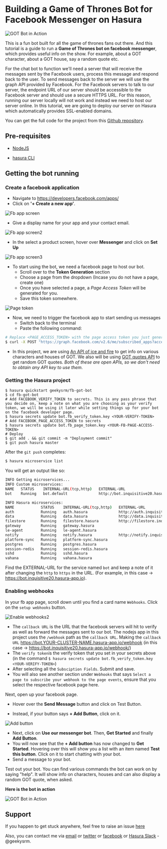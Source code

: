 # Building a Game of Thrones Bot for Facebook Messenger on Hasura

![GOT Bot in Action](https://raw.githubusercontent.com/geekysrm/GOT-bot/master/assets/bot_in_action.gif "GOT Bot in Action")

This is a fun bot built for all the game of thrones fans out there. And this tutorial is a guide to run a **Game of Thrones bot on facebook messenger**, which provides useful info on the show. For example, about a GOT character, about a GOT house, say  a random quote etc.

For the chat bot to function we'll need a server that will receive the messages sent by the Facebook users, process this message and respond back to the user. To send messages back to the server we will use the graph API provided by Facebook. For the Facebook servers to talk to our server, the endpoint URL of our server should be accessible to the Facebook server and should use a secure HTTPS URL. For this reason, running our server locally will not work and instead we need to host our server online. In this tutorial, we are going to deploy our server on Hasura which automatically provides SSL-enabled domains.

You can get the full code for the project from this [Github repository](https://github.com/geekysrm/GOT-bot/).

## Pre-requisites

* [NodeJS](https://nodejs.org)

* [hasura CLI](https://docs.hasura.io/0.15/manual/install-hasura-cli.html)

## Getting the bot running

### Create a facebook application

* Navigate to https://developers.facebook.com/apps/
* Click on **'+ Create a new app’**.

![Fb app screen](https://raw.githubusercontent.com/geekysrm/GOT-bot/master/assets/tutorial_1.png "fb app screen")

* Give a display name for your app and your contact email.

![Fb app screen2](https://raw.githubusercontent.com/geekysrm/GOT-bot/master/assets/tutorial_2.png "fb app screen2")

* In the select a product screen, hover over **Messenger** and click on **Set Up**

![Fb app screen3](https://raw.githubusercontent.com/geekysrm/GOT-bot/master/assets/tutorial_3.png "fb app screen3")

* To start using the bot, we need a facebook page to host our bot.
  + Scroll over to the **Token Generation** section
  + Choose a page from the dropdown (Incase you do not have a page, create one)
  + Once you have selected a page, a *Page Access Token* will be generated for you.
  + Save this token somewhere.

![Page token](https://raw.githubusercontent.com/geekysrm/GOT-bot/master/assets/tutorial_4.png "Page token")

* Now, we need to trigger the facebook app to start sending us messages
  - Switch back to the terminal
  - Paste the following command:

```sh
# Replace <PAGE_ACCESS_TOKEN> with the page access token you just generated.
$ curl -X POST "https://graph.facebook.com/v2.6/me/subscribed_apps?access_token=<PAGE_ACCESS_TOKEN>"
```

* In this project, we are using [An API of ice and fire](https://www.anapioficeandfire.com/) to get info on various characters and houses of GOT. We also will be using [GOT quotes API](https://www.programmableweb.com/api/game-thrones-quotes) to get random GOT quotes. 
_Both of these are open APIs, so we don't need to obtain any API key to use them._

### Getting the Hasura project

```
$ hasura quickstart geekysrm/fb-got-bot
$ cd fb-got-bot
# Add FACEBOOK_VERIFY_TOKEN to secrets. This is any pass phrase that you decide on, keep a note on what you are choosing as your verify token, we will be using it later while setting things up for your bot on the facebook developer page.
$ hasura secrets update bot.fb_verify_token.key <YOUR-VERIFY-TOKEN>
# Add FACEBOOK_PAGE_ACCESS_TOKEN to secrets
$ hasura secrets update bot.fb_page_token.key <YOUR-FB-PAGE-ACCESS-TOKEN>
# Deploy
$ git add . && git commit -m "Deployment commit"
$ git push hasura master
```

After the `git push` completes:

```sh
$ hasura microservice list
```

You will get an output like so:

```sh
INFO Getting microservices...                     
INFO Custom microservices:                        
NAME   STATUS    INTERNAL-URL(tcp,http)   EXTERNAL-URL
bot    Running   bot.default              http://bot.inquisitive20.hasura-app.io

INFO Hasura microservices:                        
NAME            STATUS    INTERNAL-URL(tcp,http)   EXTERNAL-URL
auth            Running   auth.hasura              http://auth.inquisitive20.hasura-app.io
data            Running   data.hasura              http://data.inquisitive20.hasura-app.io
filestore       Running   filestore.hasura         http://filestore.inquisitive20.hasura-app.io
gateway         Running   gateway.hasura           
le-agent        Running   le-agent.hasura          
notify          Running   notify.hasura            http://notify.inquisitive20.hasura-app.io
platform-sync   Running   platform-sync.hasura     
postgres        Running   postgres.hasura          
session-redis   Running   session-redis.hasura     
sshd            Running   sshd.hasura              
vahana          Running   vahana.hasura
```

Find the EXTERNAL-URL for the service named `bot` and keep a note of it after changing the `http` to `https` in the URL. 
(For example, in this case -> https://bot.inquisitive20.hasura-app.io).

### Enabling webhooks

In your fb app page, scroll down until you find a card name `Webhooks`. Click on the `setup webhooks` button.

![Enable webhooks2](https://raw.githubusercontent.com/geekysrm/GOT-bot/master/assets/tutorial_5.png "Enable webhooks2")

* The `callback URL` is the URL that the facebook servers will hit to verify as well as forward the messages sent to our bot. The nodejs app in this project uses the `/webhook` path as the `callback URL`. Making the `callback URL` https://bot.YOUR-CLUSTER-NAME.hasura-app.io/webhook (in this case -> https://bot.inquisitive20.hasura-app.io/webhook/)
* The `verify token`is the verify token that you set in your secrets above (in the command `$ hasura secrets update bot.fb_verify_token.key <YOUR-VERIFY-TOKEN>`)
* After selecting all the `Subsciption Fields`. Submit and save.
* You will also see another section under `Webhooks` that says `Select a page to subscribe your webhook to the page events`, ensure that you select the respective facebook page here.

Next, open up your facebook page.

* Hover over the **Send Message** button and click on Test Button.

* Instead, if your button says **+ Add Button**, click on it.

![Add button](https://raw.githubusercontent.com/geekysrm/GOT-bot/master/assets/tutorial_6.png "Add button")

* Next, click on **Use our messenger bot**. Then, **Get Started** and finally **Add Button**.
* You will now see that the **+ Add button** has now changed to **Get Started**. Hovering over this will show you a list with an item named **Test this button**. Click on it to start chatting with your bot.
* Send a message to your bot.

Test out your bot. You can find various commands the bot can work on by saying "help". It will show info on characters, houses and can also display a random GOT quote, when asked.

**Here is the bot in action**


![GOT Bot in Action](https://raw.githubusercontent.com/geekysrm/GOT-bot/master/assets/bot_in_action.gif "GOT Bot in Action")

## Support

If you happen to get stuck anywhere, feel free to raise an issue [here](https://github.com/geekysrm/GOT-bot/issues)

Also, you can contact me via [email](mailto:soumyacool2012@gmail.com) or [twitter](https://twitter.com/SoumyaRnMohanty) or [facebook](https://www.fb.com/geekysrm) or [Hasura Slack](https://bit.ly/join-hasura-slack) - @geekysrm.